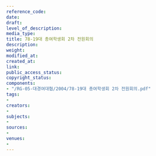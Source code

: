 ```yaml
---
reference_code: 
date: 
draft: 
level_of_description: 
media_type: 
title: 78-19대 총여학생회 2차 전원회의
description: 
weight: 
modified_at: 
created_at: 
link: 
public_access_status: 
copyright_status: 
components:
- "/RG-05-대경여대협/2004/78-19대 총여학생회 2차 전원회의.pdf"
tags:
- 
creators:
- 
subjects:
- 
sources:
- 
venues:
- 
---
```


